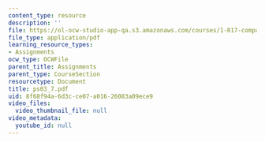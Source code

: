 ```yaml
---
content_type: resource
description: ''
file: https://ol-ocw-studio-app-qa.s3.amazonaws.com/courses/1-017-computing-and-data-analysis-for-environmental-applications-fall-2003/8f68f94a6d3cce07a01626083a09ece9_ps03_7.pdf
file_type: application/pdf
learning_resource_types:
- Assignments
ocw_type: OCWFile
parent_title: Assignments
parent_type: CourseSection
resourcetype: Document
title: ps03_7.pdf
uid: 8f68f94a-6d3c-ce07-a016-26083a09ece9
video_files:
  video_thumbnail_file: null
video_metadata:
  youtube_id: null
---
```

